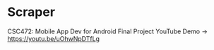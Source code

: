 # Scraper

CSC472: Mobile App Dev for Android
Final Project
YouTube Demo -> https://youtu.be/uOhwNpDTfLg
